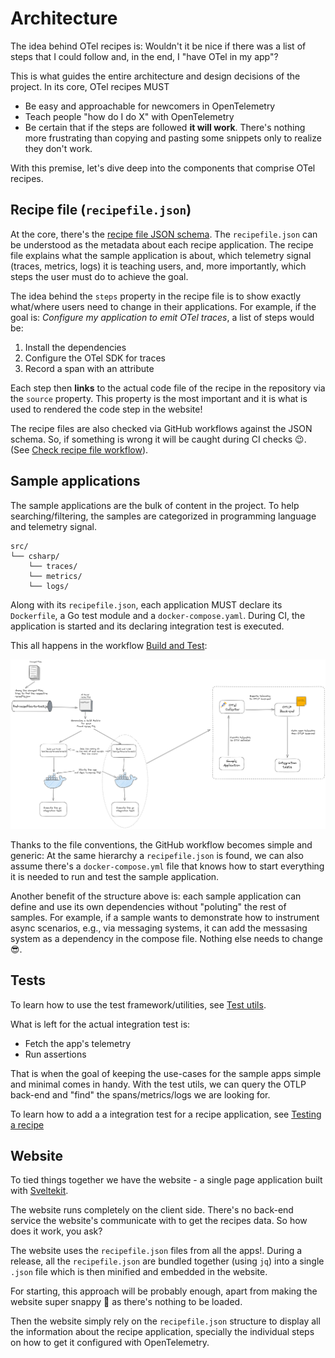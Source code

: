 # Architecture

The idea behind OTel recipes is: Wouldn't it be nice if there was a list of steps that I could follow
and, in the end, I "have OTel in my app"?

This is what guides the entire architecture and design decisions of the project. In its core, OTel recipes MUST

- Be easy and approachable for newcomers in OpenTelemetry
- Teach people "how do I do X" with OpenTelemetry
- Be certain that if the steps are followed **it will work**. There's nothing more
  frustrating than copying and pasting some snippets only to realize they don't work.

With this premise, let's dive deep into the components that comprise OTel recipes.

## Recipe file (`recipefile.json`)

At the core, there's the [recipe file JSON schema](./otel-recipes-schema.json). The `recipefile.json`
can be understood as the metadata about each recipe application. The recipe file explains what the sample
application is about, which telemetry signal (traces, metrics, logs) it is teaching users, and, more importantly,
which steps the user must do to achieve the goal.

The idea behind the `steps` property in the recipe file is to show exactly what/where users need to change
in their applications. For example, if the goal is: *Configure my application to emit OTel traces*, a list
of steps would be:

1. Install the dependencies
2. Configure the OTel SDK for traces
3. Record a span with an attribute

Each step then **links** to the actual code file of the recipe in
the repository via the `source` property. This property is the most important and it is what is used to
rendered the code step in the website!

The recipe files are also checked via GitHub workflows against the JSON schema. So, if something is wrong
it will be caught during CI checks 😉. (See [Check recipe file workflow](./.github/workflows/recipefile-schema-check.yml)).

## Sample applications

The sample applications are the bulk of content in the project. To help searching/filtering, the samples are
categorized in programming language and telemetry signal.

```shell
src/
└── csharp/
    └── traces/
    └── metrics/
    └── logs/
```

Along with its `recipefile.json`, each application MUST declare its `Dockerfile`,
a Go test module and a `docker-compose.yaml`. During CI, the application is started
and its declaring integration test is executed.

This all happens in the workflow [Build and Test](./.github/workflows/recipe-samples-tests.yml):

![build architecture](./assets/build-architecture.png)

Thanks to the file conventions, the GitHub workflow becomes simple and generic: At the same hierarchy
a `recipefile.json` is found, we can also assume there's a `docker-compose.yml` file
that knows how to start everything it is needed to run and test the sample application.

Another benefit of the structure above is: each sample application can define and use its own dependencies
without "poluting" the rest of samples. For example, if a sample wants to demonstrate how to
instrument async scenarios, e.g., via messaging systems, it can add the messasing system as a dependency
in the compose file. Nothing else needs to change 😎.
## Tests

To learn how to use the test framework/utilities, see [Test utils](./internal/common/testutils/README.md).

What is left for the actual integration test is:

- Fetch the app's telemetry
- Run assertions

That is when the goal of keeping the use-cases for the sample apps simple and minimal comes in handy.
With the test utils, we can query the OTLP back-end and "find" the spans/metrics/logs we are looking for.

To learn how to add a a integration test for a recipe application, see [Testing a recipe](./CONTRIBUTING.md#testing-a-recipe)

## Website

To tied things together we have the website - a single page application built with [Sveltekit](https://kit.svelte.dev/).

The website runs completely on the client side. There's no back-end service the website's communicate
with to get the recipes data. So how does it work, you ask?

The website uses the `recipefile.json` files from all the apps!. During a release,
all the `recipefile.json` are bundled together (using `jq`) into a single `.json` file which is then
minified and embedded in the website.

For starting, this approach will be probably enough, apart from making the website super snappy 🚀
as there's nothing to be loaded.

Then the website simply rely on the `recipefile.json` structure to display all the information
about the recipe application, specially the individual steps on how to get it configured with OpenTelemetry.
